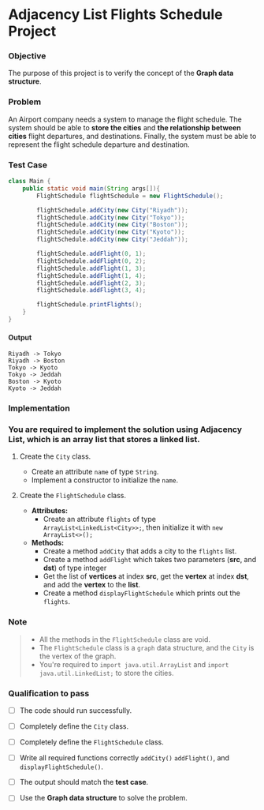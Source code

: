 # Adjacency List Flights Schedule Project


### Objective
The purpose of this project is to verify the concept of the **Graph data structure**.


### Problem
An Airport company needs a system to manage the flight schedule. The system should be able to **store the cities** and **the relationship between cities** flight departures, and destinations. Finally, the system must be able to represent the flight schedule departure and destination.


### Test Case
``` java
class Main {
    public static void main(String args[]){
        FlightSchedule flightSchedule = new FlightSchedule();

        flightSchedule.addCity(new City("Riyadh"));
        flightSchedule.addCity(new City("Tokyo"));
        flightSchedule.addCity(new City("Boston"));
        flightSchedule.addCity(new City("Kyoto"));
        flightSchedule.addCity(new City("Jeddah"));

        flightSchedule.addFlight(0, 1);
        flightSchedule.addFlight(0, 2);
        flightSchedule.addFlight(1, 3);
        flightSchedule.addFlight(1, 4);
        flightSchedule.addFlight(2, 3);
        flightSchedule.addFlight(3, 4);

        flightSchedule.printFlights();
    }
}
```
#### Output
```
Riyadh -> Tokyo
Riyadh -> Boston
Tokyo -> Kyoto
Tokyo -> Jeddah
Boston -> Kyoto
Kyoto -> Jeddah
```


### Implementation

### You are required to implement the solution using Adjacency List, which is an array list that stores a linked list.

1. Create the `City` class.
   * Create an attribute `name` of type `String`.
   * Implement a constructor to initialize the `name`.

2. Create the `FlightSchedule` class.
   - **Attributes:**
       * Create an attribute `flights` of type `ArrayList<LinkedList<City>>;`, then initialize it with `new ArrayList<>();`
   - **Methods:**
       * Create a method `addCity` that adds a city to the `flights` list.
       * Create a method `addFlight` which takes two parameters (**src**, and **dst**) of type integer
       * Get the list of **vertices** at index **src**, get the **vertex** at index **dst**, and add the **vertex** to the **list**.
       * Create a method `displayFlightSchedule` which prints out the `flights`.
    


### Note
> * All the methods in the `FlightSchedule` class are void.
> * The `FlightSchedule` class is a `graph` data structure, and the `City` is the vertex of the graph.
> * You're required to `import java.util.ArrayList` and `import java.util.LinkedList;` to store the cities.



### Qualification to pass
- [ ] The code should run successfully.
- [ ] Completely define the `City` class.
- [ ] Completely define the `FlightSchedule` class.
- [ ] Write all required functions correctly `addCity()` `addFlight()`, and `displayFlightSchedule()`.
- [ ] The output should match the **test case**.
- [ ] Use the **Graph data structure** to solve the problem.

